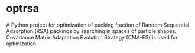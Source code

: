 # optrsa
A Python project for optimization of packing fraction of Random Sequential Adsorption (RSA) packings by searching in spaces of particle shapes. Covariance Matrix Adaptation Evolution Strategy (CMA-ES) is used for optimization.
